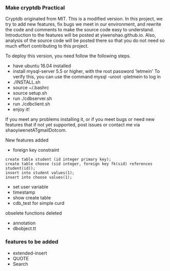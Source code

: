 ### Make cryptdb Practical

Cryptdb originated from MIT. This is a modified version. In this project, we try to add new features, fix bugs we meet in our environment, and rewrite the code and comments to make the source code easy to understand. Introduction to the features will be posted at yiwenshao.github.io. Also, analysis of the source code will be posted there so that you do not need so much effort contributing to this project.

To deploy this version, you need follow the following steps.

+ have ubuntu 16.04 installed
+ install mysql-server 5.5 or higher, with the root password 'letmein'
	To verify this, you can use the command mysql -uroot -pletmein to log in
+ ./INSTALL.sh
+ source ~/.bashrc
+ source setup.sh
+ run ./cdbserver.sh
+ run ./cdbclient.sh 
+ enjoy it!



If you meet any problems installing it, or if you meet bugs or need new features that if not yet supported, post issues or contact me via shaoyiwenetATgmailDotcom.



New features added

+ foreign key constraint

```
create table student (id integer primary key);
create table choose (sid integer, foreign key fk(sid) references student(id));
insert into student values(1);
insert into choose values(1);

```

+ set user variable
+ timestamp
+ show create table
+ cdb_test for simple curd

obselete functions deleted

+ annotation
+ dbobject.tt

### features to be added

+ extended-insert
+ QUOTE
+ Search
